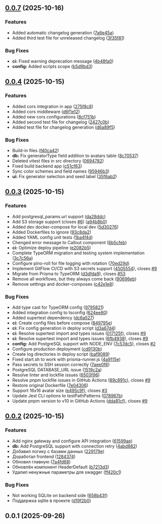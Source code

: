 ## [0.0.7](https://github.com/letnull19A/avatar-gen/compare/v0.0.4...v0.0.7) (2025-10-16)

### Features

- Added automatic changelog generation
  ([7a6e45a](https://github.com/letnull19A/avatar-gen/commit/7a6e45a3e8414d3b158ea96ccc66e96392c6f420))
- Added third test file for unreleased changelog
  ([3f35f81](https://github.com/letnull19A/avatar-gen/commit/3f35f81972f079f63541fff63dcb4b1fdf784fe0))

### Bug Fixes

- **ci:** Fixed warning deprecation message
  ([4b48fa0](https://github.com/letnull19A/avatar-gen/commit/4b48fa0d27174acc2abab9e70da646c2be661134))
- **config:** Added scripts scope
  ([b5d9bd3](https://github.com/letnull19A/avatar-gen/commit/b5d9bd3d97957dc4330b5e662efe0d4ed425a84c))

## [0.0.4](https://github.com/letnull19A/avatar-gen/compare/v0.0.3...v0.0.4) (2025-10-15)

### Features

- Added cors integration in app
  ([275f8c8](https://github.com/letnull19A/avatar-gen/commit/275f8c8f8f2050f1017eb8dc5ea4bad0759a3576))
- Added cors middleware
  ([d6f1e12](https://github.com/letnull19A/avatar-gen/commit/d6f1e1255ddc497f2268eb68b64c365b412d1434))
- Added new cors configurations
  ([8cf751b](https://github.com/letnull19A/avatar-gen/commit/8cf751b142c66658fc2a15394913e204566982d1))
- Added second test file for changelog
  ([2427c0b](https://github.com/letnull19A/avatar-gen/commit/2427c0b24bf146e8980faaf1849a59a9eb5181e4))
- Added test file for changelog generation
  ([d6a89f5](https://github.com/letnull19A/avatar-gen/commit/d6a89f5e9b15338fb8aa1bddb5396f17d77f154b))

### Bug Fixes

- Build-in files
  ([f40ca42](https://github.com/letnull19A/avatar-gen/commit/f40ca42457d64433cb56af7d090e1f5007700c8a))
- **db:** Fix generatorType field addition to avatars table
  ([8c70537](https://github.com/letnull19A/avatar-gen/commit/8c7053797e8b17fb6ccb34c26ce19f4fd216687e))
- Deleted vitest files in src directory
  ([0694782](https://github.com/letnull19A/avatar-gen/commit/069478213ad9c1326c6571bcee81bf56157bd5b1))
- Fixed build backend app
  ([c51cf63](https://github.com/letnull19A/avatar-gen/commit/c51cf63cd3a099bcda5919454228b40e34d85507))
- Sync color schemes and field names
  ([95946b3](https://github.com/letnull19A/avatar-gen/commit/95946b32b1083960835ea17f7a2f8a8ff04e1b5a))
- **ui:** Fix generator selection and seed label
  ([35f8ab2](https://github.com/letnull19A/avatar-gen/commit/35f8ab29233dd0b90fb5a9e184ffdd3f1790b42d))

## [0.0.3](https://github.com/letnull19A/avatar-gen/compare/v0.0.2...v0.0.3) (2025-10-15)

### Features

- Add postgresql_params.url support
  ([da28ddc](https://github.com/letnull19A/avatar-gen/commit/da28ddcc8a8b75ce0b7011e9491c1e90a300357f))
- Add S3 storage support (closes
  [#6](https://github.com/letnull19A/avatar-gen/issues/6))
  ([a94b8b0](https://github.com/letnull19A/avatar-gen/commit/a94b8b08627d9ff809d1c7fd1a1368d99607a690))
- Added dev docker-compose for local dev
  ([5d30276](https://github.com/letnull19A/avatar-gen/commit/5d30276f9ad95bedf794b94fd51077245f487b68))
- Added Dockerfiles to ignore
  ([93c8da2](https://github.com/letnull19A/avatar-gen/commit/93c8da2c3034bac05cbc22aaafa4a90448ed93dc))
- Added YAML config unit tests
  ([1ba4f4d](https://github.com/letnull19A/avatar-gen/commit/1ba4f4d2a879bc78bb78e2a0da76c72dbf96459a))
- Chenged error message to Callout component
  ([6b5cfeb](https://github.com/letnull19A/avatar-gen/commit/6b5cfeb6b24dbb08180c9e9538a5a03041eb5469))
- **ci:** Optimize deploy pipeline
  ([e2082b5](https://github.com/letnull19A/avatar-gen/commit/e2082b5946ae1a85cff5c0d83af6bc79ac89ab82))
- Complete TypeORM migration and testing system implementation
  ([3c7c56a](https://github.com/letnull19A/avatar-gen/commit/3c7c56ac8e90b6b1327ae0113c81d43796e5b0a8))
- Configure pino-roll for file logging with rotation
  ([70ed29d](https://github.com/letnull19A/avatar-gen/commit/70ed29dad3df9a1cd91e693f5260cb5106c442bb))
- Implement GitFlow CI/CD with S3 secrets support
  ([4505554](https://github.com/letnull19A/avatar-gen/commit/4505554ce5092b10d541bea4aa7d023c352ce6fd)),
  closes [#9](https://github.com/letnull19A/avatar-gen/issues/9)
- Migrate from Prisma to TypeORM
  ([d3dfda9](https://github.com/letnull19A/avatar-gen/commit/d3dfda9b144731739641c892a4cf5aeddaf48546)),
  closes [#53](https://github.com/letnull19A/avatar-gen/issues/53)
- Remove all workflows, but they always come back
  ([90696eb](https://github.com/letnull19A/avatar-gen/commit/90696eb332f4b225a1758a77420886b9359bef0f))
- Remove settings and docker-composes
  ([c42e1e8](https://github.com/letnull19A/avatar-gen/commit/c42e1e8b90e573e8ba681e56b567a0af196602e9))

### Bug Fixes

- Add type cast for TypeORM config
  ([9795821](https://github.com/letnull19A/avatar-gen/commit/979582157553b699e91a23aaf60d192f842aaec1))
- Added integration config to tsconfig
  ([624ee80](https://github.com/letnull19A/avatar-gen/commit/624ee80adcae1353b6b7d51afe6d9baf0f17d540))
- Added supertest dependency
  ([dc6a527](https://github.com/letnull19A/avatar-gen/commit/dc6a52760aefb79c5c2728ce0532cf82ae3ce44b))
- **ci:** Create config files before compose
  ([849795e](https://github.com/letnull19A/avatar-gen/commit/849795eb918ea9071d7fe1d034c1d17baa8f1bf5))
- **ci:** Fix config generation in deploy script
  ([d3a67d4](https://github.com/letnull19A/avatar-gen/commit/d3a67d4854e4fc24ae6bbd45902c9878485dcefd))
- **ci:** Resolve supertest import and types issues
  ([017125f](https://github.com/letnull19A/avatar-gen/commit/017125f3ca450336df1659ebb10447a4ee0923ae)),
  closes [#9](https://github.com/letnull19A/avatar-gen/issues/9)
- **ci:** Resolve supertest import and types issues
  ([6fb4938](https://github.com/letnull19A/avatar-gen/commit/6fb493861aa722f29e58484283b7067c91dfa6ba)),
  closes [#9](https://github.com/letnull19A/avatar-gen/issues/9)
- **config:** Add PostgreSQL support with NODE_ENV
  ([7c57dc5](https://github.com/letnull19A/avatar-gen/commit/7c57dc5250d188fa331f5c06b531c8ac58e48088)),
  closes [#2](https://github.com/letnull19A/avatar-gen/issues/2)
- Configure production deployment
  ([cd9130b](https://github.com/letnull19A/avatar-gen/commit/cd9130b3f9652dc19bd1b102c5b79ab43f056a32))
- Create log directories in deploy script
  ([baf9089](https://github.com/letnull19A/avatar-gen/commit/baf90896426819febc4602af20a422057703cf2b))
- Fixed start.sh to work with prisma-runner.js
  ([4a9115e](https://github.com/letnull19A/avatar-gen/commit/4a9115ecdb5d2674cf49dc9016918d526fccd89b))
- Pass secrets to SSH session correctly
  ([7aee0f6](https://github.com/letnull19A/avatar-gen/commit/7aee0f6fbdea79dfe1aa1fff05923ffee82a5dc6))
- PostgreSQL DATABASE_URL issue
  ([1519c2a](https://github.com/letnull19A/avatar-gen/commit/1519c2a3e5443a8434d9d77c64dac18a670a3ab9))
- Resolve linter and lockfile issues
  ([6503f96](https://github.com/letnull19A/avatar-gen/commit/6503f9604b388248ba3c73b39a3529933eefa184))
- Resolve pnpm lockfile issues in GitHub Actions
  ([89c891c](https://github.com/letnull19A/avatar-gen/commit/89c891ce7192ffb51515a34e579b972ea0bde3fb)),
  closes [#9](https://github.com/letnull19A/avatar-gen/issues/9)
- Restore original Dockerfile
  ([7e04306](https://github.com/letnull19A/avatar-gen/commit/7e043067ef4708bf0e848f059bf329b43ffa8e2b))
- Support 16x16 avatar size
  ([e495c9f](https://github.com/letnull19A/avatar-gen/commit/e495c9fe2d9b08427a5ac1a35c718697a4cc30c8)),
  closes [#3](https://github.com/letnull19A/avatar-gen/issues/3)
- Update Jest CLI options to testPathPatterns
  ([078967b](https://github.com/letnull19A/avatar-gen/commit/078967bb7b4ef1700ce97e8f17f83d8cbb8865e8))
- Update pnpm version to v10 in GitHub Actions
  ([dda81cf](https://github.com/letnull19A/avatar-gen/commit/dda81cf064186a3cc79432c6853778d264ec8451)),
  closes [#9](https://github.com/letnull19A/avatar-gen/issues/9)

## [0.0.2](https://github.com/letnull19A/avatar-gen/compare/v0.0.1...v0.0.2) (2025-10-15)

### Features

- Add nginx gateway and configure API integration
  ([61599ae](https://github.com/letnull19A/avatar-gen/commit/61599ae2f14144193e7bd3ab8ed2d5725a08d50a))
- **db:** Add PostgreSQL support with connection retry
  ([4abd882](https://github.com/letnull19A/avatar-gen/commit/4abd8820e96ba2d880ffde1ed816b650e23899ea))
- Добавил логику с базами данных
  ([229179e](https://github.com/letnull19A/avatar-gen/commit/229179eec85b2f42ac78dac4ba72ba04e31903df))
- Доработал frontend
  ([1284374](https://github.com/letnull19A/avatar-gen/commit/128437466c64d3a032acfd5d39841d47127b205a))
- Обновил главную
  ([7a4fd68](https://github.com/letnull19A/avatar-gen/commit/7a4fd682d5a18f2d30e12e9b482ebed7194e7598))
- Обновлён компонент HeaderDefault
  ([b7213d3](https://github.com/letnull19A/avatar-gen/commit/b7213d300a9d20ecd843a6346a1ccb5211e3981e))
- Удалил ненужные параметры для swagger
  ([ff420c1](https://github.com/letnull19A/avatar-gen/commit/ff420c1b766029510e3c9f584bf0a575d71540d4))

### Bug Fixes

- Not working SQLite on backend side
  ([658b43f](https://github.com/letnull19A/avatar-gen/commit/658b43fc82fe08a94f737311b316b25b004fe1bb))
- Поддержка sqlite в проекте
  ([d19f2b0](https://github.com/letnull19A/avatar-gen/commit/d19f2b08d3f30107a507f60a6cecd1f232304fec))

## 0.0.1 (2025-09-26)
